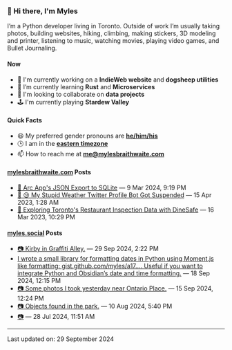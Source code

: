 ### 👋 Hi there, I'm Myles

I’m a Python developer living in Toronto. Outside of work I’m usually taking photos, building websites, hiking, climbing, making stickers, 3D modeling and printer, listening to music, watching movies, playing video games, and Bullet Journaling.

#### Now

-   🔭 I'm currently working on a **IndieWeb website** and **dogsheep utilities**
-   🌱 I’m currently learning **Rust** and **Microservices**
-   👯 I'm looking to collaborate on **data projects**
-   🕹️ I'm currently playing **Stardew Valley**

#### Quick Facts

-   😆 My preferred gender pronouns are **[he/him/his](https://www.mypronouns.org/he-him)**
-   🕒 I am in the **[eastern timezone](https://time.is/Toronto)**
-   📫 How to reach me at **[me@mylesbraithwaite.com](mailto:me@mylesbraithwaite.com)**

<!--
-   🤔 I’m looking for help with ...
-   💬 Ask me about ...
-   ⚡ Fun fact: ...
-->

#### [mylesbraithwaite.com](https://mylesbraithwaite.com/) Posts
<!-- START: BLOG_POSTS -->
-   [📝 Arc App's JSON Export to SQLite](https://mylesbraithwaite.com/arc-apps-json-export-to-sqlite) — 9 Mar 2024, 9:19 PM
-   [📝 😢 My Stupid Weather Twitter Profile Bot Got Suspended](https://mylesbraithwaite.com/my-stupid-weather-twitter-profile-bot-got-suspended) — 15 Apr 2023, 1:28 AM
-   [📝 Exploring Toronto's Restaurant Inspection Data with DineSafe](https://mylesbraithwaite.com/exploring-torontos-restaurant-inspection-data-with-dinesafe) — 16 Mar 2023, 10:29 PM
<!-- END: BLOG_POSTS -->


#### [myles.social](https://myles.social/) Posts
<!-- START: MICROBLOG_POSTS -->
-   [📷 Kirby in Graffiti Alley.](https://myles.social/2024/09/29/kirby-in-graffiti.html) — 29 Sep 2024, 2:22 PM
-   [I wrote a small library for formatting dates in Python using Moment.js like formatting: gist.github.com/myles/a17…. Useful if you want to integrate Python and Obsidian’s date and time formatting.](https://myles.social/2024/09/18/i-wrote-a.html) — 18 Sep 2024, 12:15 PM
-   [📷 Some photos I took yesterday near Ontario Place.](https://myles.social/2024/09/15/some-photos-i.html) — 15 Sep 2024, 12:24 PM
-   [📷 Objects found in the park.](https://myles.social/2024/08/10/objects-found-in.html) — 10 Aug 2024, 5:40 PM
-   [📷](https://myles.social/2024/07/28/115115.html) — 28 Jul 2024, 11:51 AM
<!-- END: MICROBLOG_POSTS -->

---

<!-- START: LAST_UPDATED_AT -->
Last updated on: 29 September 2024
<!-- END: LAST_UPDATED_AT -->

